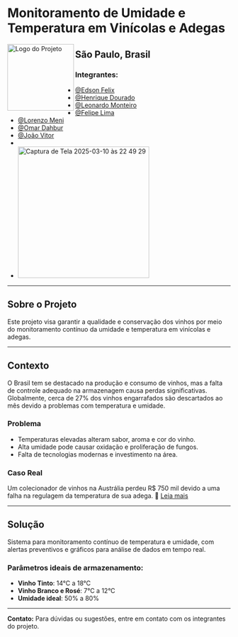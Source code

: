 # Monitoramento de Umidade e Temperatura em Vinícolas e Adegas 

<img src="https://github.com/Lofhel/LOFHEL/blob/main/Imagens/lofhel_logo_1.png?raw=true" alt="Logo do Projeto" width="150" align="left">


## São Paulo, Brasil
### Integrantes:

- [@Edson Felix](https://github.com/85ED)
- [@Henrique Dourado](https://github.com/henriquedouradoo)
- [@Leonardo Monteiro](https://github.com/LeoMont200)
- [@Felipe Lima](https://github.com/FelipeLima24)
- [@Lorenzo Meni](https://github.com/lorenzomeni)
- [@Omar Dahbur](https://github.com/OmarDahbur)
- [@João Vitor](https://github.com/JoaoVtC)
-
- <img width="296" alt="Captura de Tela 2025-03-10 às 22 49 29" src="https://github.com/user-attachments/assets/bf5e3eb3-2a1a-4216-8607-3dcb649e3dea" />

---

## Sobre o Projeto
Este projeto visa garantir a qualidade e conservação dos vinhos por meio do monitoramento contínuo da umidade e temperatura em vinícolas e adegas.

---

## Contexto
O Brasil tem se destacado na produção e consumo de vinhos, mas a falta de controle adequado na armazenagem causa perdas significativas. Globalmente, cerca de 27% dos vinhos engarrafados são descartados ao mês devido a problemas com temperatura e umidade.

### Problema
- Temperaturas elevadas alteram sabor, aroma e cor do vinho.
- Alta umidade pode causar oxidação e proliferação de fungos.
- Falta de tecnologias modernas e investimento na área.

### Caso Real
Um colecionador de vinhos na Austrália perdeu R$ 750 mil devido a uma falha na regulagem da temperatura de sua adega.
🔗 [Leia mais](https://revistaadega.uol.com.br/artigo/empresa-que-fazia-manutencao-de-adega-e-processada_10409.html)

---

## Solução
Sistema para monitoramento contínuo de temperatura e umidade, com alertas preventivos e gráficos para análise de dados em tempo real.

### Parâmetros ideais de armazenamento:
- **Vinho Tinto**: 14°C a 18°C
- **Vinho Branco e Rosé**: 7°C a 12°C
- **Umidade ideal**: 50% a 80%

---

**Contato:** Para dúvidas ou sugestões, entre em contato com os integrantes do projeto. 


